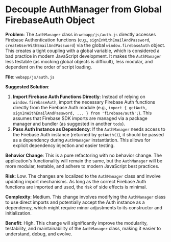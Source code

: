 # Decouple AuthManager from Global FirebaseAuth Object

**Problem**: The `AuthManager` class in `webapp/js/auth.js` directly accesses Firebase Authentication functions (e.g., `signInWithEmailAndPassword`, `createUserWithEmailAndPassword`) via the global `window.firebaseAuth` object. This creates a tight coupling with a global variable, which is considered a bad practice in modern JavaScript development. It makes the `AuthManager` less testable (as mocking global objects is difficult), less modular, and dependent on the order of script loading.

**File**: `webapp/js/auth.js`

**Suggested Solution**:
1. **Import Firebase Auth Functions Directly**: Instead of relying on `window.firebaseAuth`, import the necessary Firebase Auth functions directly from the Firebase Auth module (e.g., `import { getAuth, signInWithEmailAndPassword, ... } from 'firebase/auth';`). This assumes that Firebase SDK imports are managed via a package manager and bundler (as suggested in another `todo`).
2. **Pass Auth Instance as Dependency**: If the `AuthManager` needs access to the Firebase Auth instance (returned by `getAuth()`), it should be passed as a dependency during `AuthManager` instantiation. This allows for explicit dependency injection and easier testing.

**Behavior Change**: This is a pure refactoring with no behavior change. The application's functionality will remain the same, but the `AuthManager` will be more modular, testable, and adhere to modern JavaScript best practices.

**Risk**: Low. The changes are localized to the `AuthManager` class and involve updating import mechanisms. As long as the correct Firebase Auth functions are imported and used, the risk of side effects is minimal.

**Complexity**: Medium. This change involves modifying the `AuthManager` class to use direct imports and potentially accept the Auth instance as a dependency, which might require minor adjustments to its constructor and initialization.

**Benefit**: High. This change will significantly improve the modularity, testability, and maintainability of the `AuthManager` class, making it easier to understand, debug, and evolve.